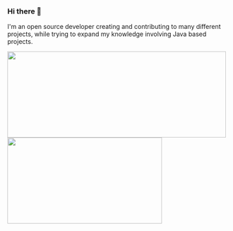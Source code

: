### Hi there 👋

I'm an open source developer creating and contributing to many different projects, while trying to expand my knowledge involving Java based projects.

<img width="495px" height="195" src="https://github-readme-stats.vercel.app/api?username=tr7zw&count_private=true&show_icons=true&include_all_commits=true&theme=github_dark&hide_border=true"/><img width="350px" height="195" src="https://github-readme-stats.vercel.app/api/top-langs/?username=tr7zw&layout=compact&theme=github_dark&hide_border=true"/>

<!--
**tr7zw/tr7zw** is a ✨ _special_ ✨ repository because its `README.md` (this file) appears on your GitHub profile.

Here are some ideas to get you started:

- 🔭 I’m currently working on ...
- 🌱 I’m currently learning ...
- 👯 I’m looking to collaborate on ...
- 🤔 I’m looking for help with ...
- 💬 Ask me about ...
- 📫 How to reach me: ...
- 😄 Pronouns: ...
- ⚡ Fun fact: ...
-->
